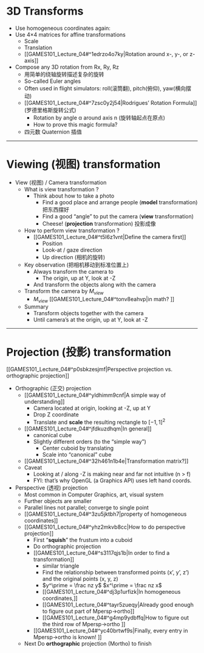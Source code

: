 

# 3D Transforms

- Use homogeneous coordinates again:
- Use 4×4 matrices for affine transformations
	- Scale
	- Translation
	- [[GAMES101_Lecture_04#^1edrzo4o7ky|Rotation around x-, y-, or z-axis]]
- Compose any 3D rotation from Rx, Ry, Rz
	- 用简单的绕轴旋转描述复杂的旋转
	- So-called Euler angles
	- Often used in flight simulators: roll(滚筒翻), pitch(俯仰), yaw(横向摆动) 
	-  [[GAMES101_Lecture_04#^7zsc0y2j54|Rodrigues’ Rotation Formula]] (罗德里格斯旋转公式)
		- Rotation by angle α around axis n (旋转轴起点在原点)
		- How to prove this magic formula?
	- 四元数 Quaternion 插值


---

# Viewing (视图) transformation

- View (视图) / Camera transformation
	- What is view transformation ?
		- Think about how to take a photo
			- Find a good place and arrange people (**model** transformation) 把东西摆好
			- Find a good “angle” to put the camera (**view** transformation)
			- Cheese! (**projection** transformation) 投影成像
	- How to perform view transformation ?
		- [[GAMES101_Lecture_04#^t5l6z1vnt|Define the camera first]]
			- Position 
			- Look-at / gaze direction
			- Up direction (相机的旋转)
	- Key observation (把相机移动到标准位置上)
		- Always transform the camera to
			- The origin, up at Y, look at -Z
		- And transform the objects along with the camera
	- Transform the camera by $M_{view}$
		- $M_{view}$  [[GAMES101_Lecture_04#^tonv8eahvp|in math? ]]
	- Summary
		- Transform objects together with the camera
		- Until camera’s at the origin, up at Y, look at -Z
---

# Projection (投影) transformation 

[[GAMES101_Lecture_04#^p0sbkzesjmf|Perspective projection vs. orthographic projection]]

- Orthographic (正交) projection 
	- [[GAMES101_Lecture_04#^yldhimm9cnf|A simple way of understanding]]
		- Camera located at origin, looking at -Z, up at Y
		- Drop Z coordinate
		- Translate and **scale** the resulting rectangle to $[-1, 1]^2$
	- [[GAMES101_Lecture_04#^jfdkuzdhqm|In general]]
		- canonical cube
		- Slightly different orders (to the “simple way”)
			- Center cuboid by translating
			- Scale into “canonical” cube
	- [[GAMES101_Lecture_04#^32h461n1b4e|Transformation matrix?]]
	- Caveat
		- Looking at / along -Z is making near and far not intuitive (n > f)
		- FYI: that’s why OpenGL (a Graphics API) uses left hand coords.
- Perspective (透视) projection
	- Most common in Computer Graphics, art, visual system
	- Further objects are smaller
	- Parallel lines not parallel; converge to single point
	- [[GAMES101_Lecture_04#^3zu5jktbh7|property of homogeneous coordinates]]
	- [[GAMES101_Lecture_04#^yhz2mkvb8cc|How to do perspective projection]]
		- First “**squish**” the frustum into a cuboid
		- Do orthographic projection
		- [[GAMES101_Lecture_04#^s3117qjs1b|In order to find a transformation]]
			- similar triangle
			- Find the relationship between transformed points (x’, y’, z’) and the original points (x, y, z)
			- $y^\prime = \frac nz y$  $x^\prime = \frac nz x$
			- [[GAMES101_Lecture_04#^dj3p1urfizk|In homogeneous coordinates,]]
			- [[GAMES101_Lecture_04#^tayr5zueqy|Already good enough to figure out part of Mpersp->ortho]]
			- [[GAMES101_Lecture_04#^g4mp9ydbffq|How to figure out the third row of Mpersp->ortho ]]
		- [[GAMES101_Lecture_04#^yc40brtwf9s|Finally, every entry in Mpersp->ortho is known! ]]
	- Next Do **orthographic** projection (Mortho) to finish
